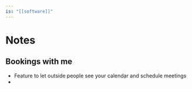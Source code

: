 ```yaml
---
is: "[[software]]"
---
```

# Notes
## Bookings with me
- Feature to let outside people see your calendar and schedule meetings
- 